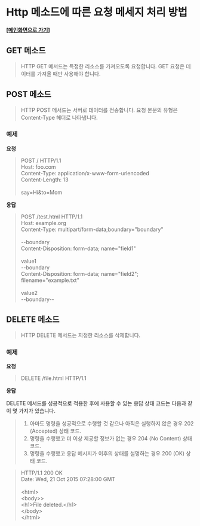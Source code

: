 # **Http 메소드에 따른 요청 메세지 처리 방법**
**[[메인화면으로 가기]](https://github.com/wkdtpgns5016/webserve)**

## **GET 메소드**
> HTTP GET 메서드는 특정한 리소스를 가져오도록 요청합니다. GET 요청은 데이터를 가져올 때만 사용해야 합니다.

## **POST 메소드**
> HTTP POST 메서드는 서버로 데이터를 전송합니다. 요청 본문의 유형은 Content-Type 헤더로 나타냅니다.

### **예제**
**요청**
> POST / HTTP/1.1 </br>
> Host: foo.com </br>
> Content-Type: application/x-www-form-urlencoded </br>
> Content-Length: 13 </br>
> </br>
> say=Hi&to=Mom </br>

**응답**
> POST /test.html HTTP/1.1 </br>
> Host: example.org </br>
> Content-Type: multipart/form-data;boundary="boundary" </br>
>  </br>
> --boundary </br>
> Content-Disposition: form-data; name="field1" </br>
>  </br>
> value1 </br>
> --boundary </br>
> Content-Disposition: form-data; name="field2"; filename="example.txt" </br>
>  </br>
> value2 </br>
> --boundary-- </br>


## **DELETE 메소드**
> HTTP DELETE 메서드는 지정한 리소스를 삭제합니다.

### **예제**
**요청**
> DELETE /file.html HTTP/1.1

**응답**

DELETE 메서드를 성공적으로 적용한 후에 사용할 수 있는 응답 상태 코드는 다음과 같이 몇 가지가 있습니다.

> 1. 아마도 명령을 성공적으로 수행할 것 같으나 아직은 실행하지 않은 경우 202 (Accepted) 상태 코드.
> 2. 명령을 수행했고 더 이상 제공할 정보가 없는 경우 204 (No Content) 상태 코드.
> 3. 명령을 수행했고 응답 메시지가 이후의 상태를 설명하는 경우 200 (OK) 상태 코드.

> HTTP/1.1 200 OK </br>
> Date: Wed, 21 Oct 2015 07:28:00 GMT </br>
>  </br>
> &#60;html&#62; </br>
>   &#60;body>&#62; </br>
>     &#60;h1&#62;File deleted.&#60;/h1&#62; </br>
>   &#60;/body&#62; </br>
> &#60;/html&#62; </br>